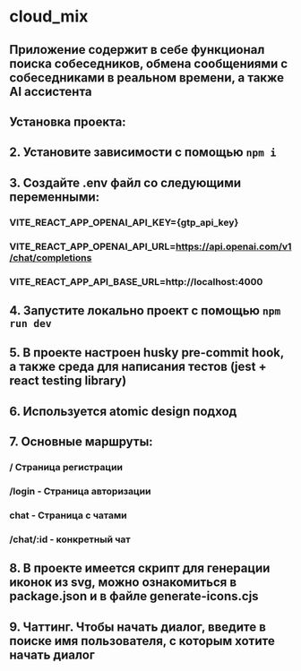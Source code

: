 # cloud_mix

## Приложение содержит в себе функционал поиска собеседников, обмена сообщениями с собеседниками в реальном времени, а также AI ассистента


## Установка проекта:
## 2. Установите зависимости с помощью ```npm i```
## 3. Создайте .env файл со следующими переменными:
 ### VITE_REACT_APP_OPENAI_API_KEY={gtp_api_key}
  ### VITE_REACT_APP_OPENAI_API_URL=https://api.openai.com/v1/chat/completions
  ### VITE_REACT_APP_API_BASE_URL=http://localhost:4000
## 4. Запустите локально проект с помощью ```npm run dev```
## 5. В проекте настроен husky pre-commit hook, а также среда для написания тестов (jest + react testing library)
## 6. Используется atomic design подход
## 7. Основные маршруты:
### / Страница регистрации
### /login - Страница авторизации
### chat - Страница с чатами
### /chat/:id - конкретный чат
## 8. В проекте имеется скрипт для генерации иконок из svg, можно ознакомиться в package.json и в файле generate-icons.cjs
## 9. Чаттинг. Чтобы начать диалог, введите в поиске имя пользователя, с которым хотите начать диалог
